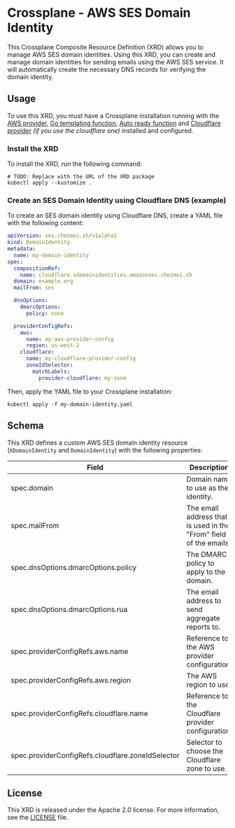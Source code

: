 # Crossplane - AWS SES Domain Identity

This Crossplane Composite Resource Definition (XRD) allows you to manage AWS
SES domain identities. Using this XRD, you can create and manage domain identities
for sending emails using the AWS SES service. It will automatically create the
necessary DNS records for verifying the domain identity.

## Usage

To use this XRD, you must have a Crossplane installation running with the
[AWS provider](https://marketplace.upbound.io/providers/upbound/provider-aws-iam/latest),
[Go templating function](https://marketplace.upbound.io/functions/crossplane-contrib/function-go-templating/latest),
[Auto ready function](https://marketplace.upbound.io/functions/crossplane-contrib/function-auto-ready/latest) and
[Cloudflare provider](https://github.com/chezmoidotsh/provider-cloudflare) *(if you use the cloudflare one)*
installed and configured.

### Install the XRD

To install the XRD, run the following command:

```shell
# TODO: Replace with the URL of the XRD package
kubectl apply --kustomize .
```

### Create an SES Domain Identity using Cloudflare DNS (example)

To create an SES domain identity using Cloudflare DNS, create a YAML file with
the following content:

```yaml
apiVersion: ses.chezmoi.sh/v1alpha1
kind: DomainIdentity
metadata:
  name: my-domain-identity
spec:
  compositionRef:
    name: cloudflare.xdomainidentities.amazonses.chezmoi.sh
  domain: example.org
  mailFrom: ses

  dnsOptions:
    dmarcOptions:
      policy: none

  providerConfigRefs:
    aws:
      name: my-aws-provider-config
      region: us-west-2
    cloudflare:
      name: my-cloudflare-provider-config
      zoneIdSelector:
        matchLabels:
          provider-cloudflare: my-zone
```

Then, apply the YAML file to your Crossplane installation:

```shell
kubectl apply -f my-domain-identity.yaml
```

## Schema

This XRD defines a custom AWS SES domain identity resource (`XDomainIdentity` and `DomainIdentity`) with the
following properties:

| Field                                             | Description                                                       | Required            |
| ------------------------------------------------- | ----------------------------------------------------------------- | ------------------- |
| spec.domain                                       | Domain name to use as the identity.                               | Yes                 |
| spec.mailFrom                                     | The email address that is used in the "From" field of the emails. | Yes                 |
| spec.dnsOptions.dmarcOptions.policy               | The DMARC policy to apply to the domain.                          | No                  |
| spec.dnsOptions.dmarcOptions.rua                  | The email address to send aggregate reports to.                   | No                  |
| spec.providerConfigRefs.aws.name                  | Reference to the AWS provider configuration.                      | No                  |
| spec.providerConfigRefs.aws.region                | The AWS region to use.                                            | Yes                 |
| spec.providerConfigRefs.cloudflare.name           | Reference to the Cloudflare provider configuration.               | No                  |
| spec.providerConfigRefs.cloudflare.zoneIdSelector | Selector to choose the Cloudflare zone to use.                    | Yes (if Cloudflare) |

## License

This XRD is released under the Apache 2.0 license. For more information, see the
[LICENSE](../../../LICENSE) file.
